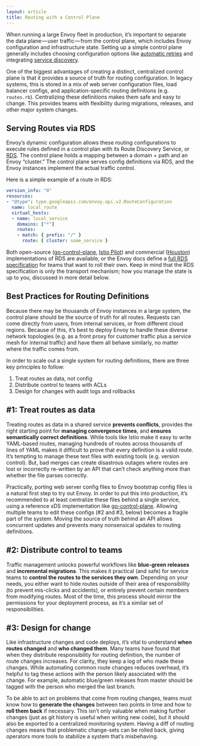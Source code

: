 ```yaml
---
layout: article
title: Routing with a Control Plane
---
```


[//]: # ( Copyright 2018 Turbine Labs, Inc.                                   )
[//]: # ( you may not use this file except in compliance with the License.    )
[//]: # ( You may obtain a copy of the License at                             )
[//]: # (                                                                     )
[//]: # (     http://www.apache.org/licenses/LICENSE-2.0                      )
[//]: # (                                                                     )
[//]: # ( Unless required by applicable law or agreed to in writing, software )
[//]: # ( distributed under the License is distributed on an "AS IS" BASIS,   )
[//]: # ( WITHOUT WARRANTIES OR CONDITIONS OF ANY KIND, either express or     )
[//]: # ( implied. See the License for the specific language governing        )
[//]: # ( permissions and limitations under the License.                      )

[//]: # (Routing with a Control Plane)

When running a large Envoy fleet in production, it’s important to separate the
data plane — user traffic — from the control plane, which includes Envoy
configuration and infrastructure state. Setting up a simple control plane
generally includes choosing configuration options like [automatic
retries](automatic-retries.html) and integrating [service
discovery](service-discovery.html).

One of the biggest advantages of creating a distinct, centralized control plane
is that it provides a source of truth for routing configuration. In legacy
systems, this is stored in a mix of web server configuration files, load
balancer configs, and application-specific routing definitions
(e.g. `routes.rb`). Centralizing these definitions makes them safe and easy to
change. This provides teams with flexibility during migrations, releases, and
other major system changes.

## Serving Routes via RDS

Envoy’s dynamic configuration allows these routing configurations to execute
rules defined in a control plan with its Route Discovery Service, or
[RDS](https://www.envoyproxy.io/docs/envoy/latest/configuration/http_conn_man/rds). The
control plane holds a mapping between a domain + path and an Envoy “cluster.”
The control plane serves config definitions via RDS, and the Envoy instances
implement the actual traffic control.

Here is a simple example of a route in RDS:

```yaml
version_info: "0"
resources:
- "@type": type.googleapis.com/envoy.api.v2.RouteConfiguration
  name: local_route
  virtual_hosts:
  - name: local_service
    domains: ["*"]
    routes:
    - match: { prefix: "/" }
      route: { cluster: some_service }
```

Both open-source
([go-control-plane](https://github.com/envoyproxy/go-control-plane), [Istio
Pilot](https://istio.io/docs/concepts/traffic-management/pilot.html)) and
commercial ([Houston](http://turbinelabs.io/product)) implementations of RDS are
available, or the Envoy docs define a
[full RDS specification](https://www.envoyproxy.io/docs/envoy/latest/configuration/overview/v2_overview.html#v2-grpc-streaming-endpoints)
for teams that want to roll their own. Keep in mind that the RDS specification
is only the transport mechanism; how you manage the state is up to you,
discussed in more detail below.

## Best Practices for Routing Definitions

Because there may be thousands of Envoy instances in a large system, the control
plane should be the source of truth for all routes. Requests can come directly
from users, from internal services, or from different cloud regions. Because of
this, it’s best to deploy Envoy to handle these diverse network topologies
(e.g. as a front proxy for customer traffic plus a service mesh for internal
traffic) and have them all behave similarly, no matter where the traffic comes
from.

In order to scale out a single system for routing definitions, there are three
key principles to follow:

1. Treat routes as data, not config
2. Distribute control to teams with ACLs
3. Design for changes with audit logs and rollbacks

## #1: Treat routes as data

Treating routes as data in a shared service **prevents conflicts**, provides the
right starting point for **managing convergence times**, and **ensures
semantically correct definitions**. While tools like Istio make it easy to write
YAML-based routes, managing hundreds of routes across thousands of lines of YAML
makes it difficult to prove that every definition is a valid route. It’s
tempting to manage these text files with existing tools (e.g. version
control). But, bad merges can create disastrous outages where routes are lost or
incorrectly re-written by an API that can’t check anything more than whether the
file parses correctly.

Practically, porting web server config files to Envoy bootstrap config files is
a natural first step to try out Envoy. In order to put this into production,
it’s recommended to at least centralize these files behind a single service,
using a reference xDS implementation like
[go-control-plane](https://github.com/envoyproxy/go-control-plane). Allowing
multiple teams to edit these configs (#2 and #3, below) becomes a fragile part
of the system. Moving the source of truth behind an API allows concurrent
updates and prevents many nonsensical updates to routing definitions.

## #2: Distribute control to teams

Traffic management unlocks powerful workflows like **blue-green releases** and
**incremental migrations**. This makes it practical (and safe) for service teams
to **control the routes to the services they own**. Depending on your needs, you
either want to hide routes outside of their area of responsibility (to prevent
mis-clicks and accidents), or entirely prevent certain members from modifying
routes. Most of the time, this process should mirror the permissions for your
deployment process, as it’s a similar set of responsibilities.

## #3: Design for change

Like infrastructure changes and code deploys, it’s vital to understand **when
routes changed** and **who changed them**. Many teams have found that when they
distribute responsibility for routing definition, the number of route changes
increases. For clarity, they keep a log of who made these changes. While
automating common route changes reduces overhead, it’s helpful to tag these
actions with the person likely associated with the change. For example,
automatic blue/green releases from master should be tagged with the person who
merged the last branch.

To be able to act on problems that come from routing changes, teams must know
how to **generate the changes** between two points in time and how to **roll
them back** if necessary. This isn’t only valuable when making further changes
(just as git history is useful when writing new code), but it should also be
exported to a centralized monitoring system. Having a diff of routing changes
means that problematic change-sets can be rolled back, giving operators more
tools to stabilize a system that’s misbehaving.
